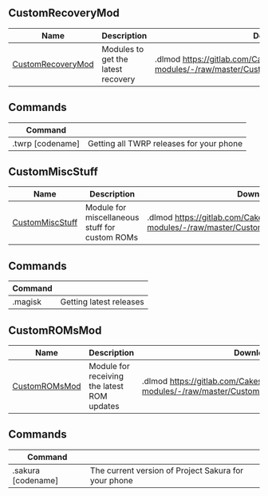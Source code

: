 ## CustomRecoveryMod

| Name                                                         | Description                        | Download                                                     |
| ------------------------------------------------------------ | ---------------------------------- | ------------------------------------------------------------ |
| [CustomRecoveryMod](https://gitlab.com/CakesTwix/friendly-userbot-modules/-/blob/master/CustomROMs/CustomRecoveryMod.py) | Modules to get the latest recovery | .dlmod https://gitlab.com/CakesTwix/friendly-userbot-modules/-/raw/master/CustomROMs/CustomRecoveryMod.py |

## Commands

| **Command**      |                                          |
| ---------------- | ---------------------------------------- |
| .twrp [codename] | Getting all TWRP releases for your phone |



## CustomMiscStuff

| Name                                                         | Description                                    | Download                                                     |
| ------------------------------------------------------------ | ---------------------------------------------- | ------------------------------------------------------------ |
| [CustomMiscStuff](https://gitlab.com/CakesTwix/friendly-userbot-modules/-/blob/master/CustomROMs/CustomMiscStuff.py) | Module for miscellaneous stuff for custom ROMs | .dlmod https://gitlab.com/CakesTwix/friendly-userbot-modules/-/raw/master/CustomROMs/CustomMiscStuff.py |

## Commands

| **Command** |                         |
| ----------- | ----------------------- |
| .magisk     | Getting latest releases |



## CustomROMsMod

| Name                                                         | Description                                 | Download                                                     |
| ------------------------------------------------------------ | ------------------------------------------- | ------------------------------------------------------------ |
| [CustomROMsMod](https://gitlab.com/CakesTwix/friendly-userbot-modules/-/blob/master/CustomROMs/CustomROMsMod.py) | Module for receiving the latest ROM updates | .dlmod https://gitlab.com/CakesTwix/friendly-userbot-modules/-/raw/master/CustomROMs/CustomROMsMod.py |

## Commands

| **Command**        |                                                      |
| ------------------ | ---------------------------------------------------- |
| .sakura [codename] | The current version of Project Sakura for your phone |